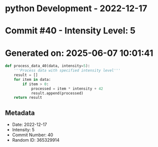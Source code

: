 ﻿# python Development - 2022-12-17
# Commit #40 - Intensity Level: 5
# Generated on: 2025-06-07 10:01:41
```python
def process_data_40(data, intensity=5):
    '''Process data with specified intensity level'''
    result = []
    for item in data:
        if item > 0:
            processed = item * intensity + 42
            result.append(processed)
    return result
```
## Metadata
- Date: 2022-12-17
- Intensity: 5
- Commit Number: 40
- Random ID: 365329914
